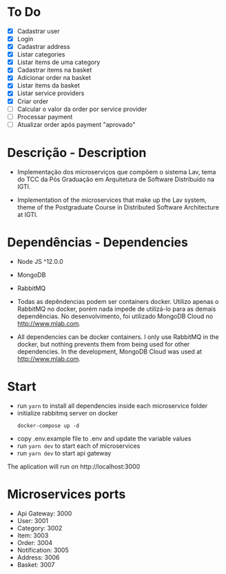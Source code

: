 # To Do

 - [x] Cadastrar user
 - [x] Login
 - [x] Cadastrar address
 - [x] Listar categories
 - [x] Listar items de uma category
 - [x] Cadastrar items na basket
 - [x] Adicionar order na basket
 - [x] Listar items da basket
 - [x] Listar service providers
 - [x] Criar order
 - [ ] Calcular o valor da order por service provider
 - [ ] Processar payment
 - [ ] Atualizar order após payment "aprovado"
 
# Descrição - Description

   - Implementação dos microserviços que compõem o sistema Lav, tema do TCC da Pós Graduação em Arquitetura de Software Distribuído na IGTI.

   - Implementation of the microservices that make up the Lav system, theme of the Postgraduate Course in Distributed Software Architecture at IGTI.

# Dependências - Dependencies

  - Node JS ^12.0.0 
  - MongoDB
  - RabbitMQ

  - Todas as depêndencias podem ser containers docker. Utilizo apenas o RabbitMQ no docker, porém nada impede de utilizá-lo para as demais dependências. No desenvolvimento, foi utilizado MongoDB Cloud no http://www.mlab.com.

  - All dependencies can be docker containers. I only use RabbitMQ in the docker, but nothing prevents them from being used for other dependencies. In the development, MongoDB Cloud was used at http://www.mlab.com.

# Start

  - run ``` yarn ``` to install all dependencies inside each microservice folder
  - initialize rabbitmq server on docker
    ```
    docker-compose up -d
    ```
  - copy .env.example file to .env and update the variable values
  - run ``` yarn dev ``` to start each of microservices
  - run ``` yarn dev ``` to start api gateway

  The aplication will run on http://localhost:3000

# Microservices ports

  - Api Gateway: 3000
  - User: 3001
  - Category: 3002
  - Item: 3003
  - Order: 3004
  - Notification: 3005
  - Address: 3006
  - Basket: 3007